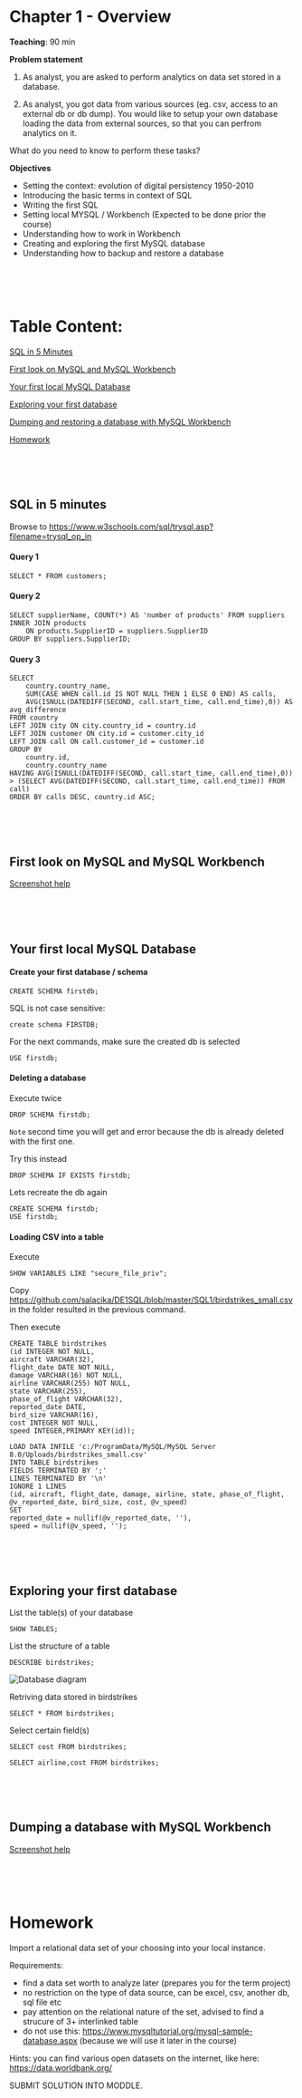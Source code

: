 # Chapter 1 - Overview

**Teaching**: 90 min

**Problem statement**
1. As analyst, you are asked to perform analytics on data set stored in a database. 

2. As analyst, you got data from various sources (eg. csv, access to an external db or db dump). You would like to setup your own database loading the data from external sources, so that you can perfrom analytics on it. 

What do you need to know to perform these tasks?

**Objectives**
* Setting the context: evolution of digital persistency 1950-2010
* Introducing the basic terms in context of SQL
* Writing the first SQL
* Setting local MYSQL / Workbench (Expected to be done prior the course)
* Understanding how to work in Workbench
* Creating and exploring the first MySQL database
* Understanding how to backup and restore a database



<br/><br/><br/>

# Table Content:

[SQL in 5 Minutes](#5mins)

[First look on MySQL and MySQL Workbench](#firslook)

[Your first local MySQL Database](#firstdb)

[Exploring your first database](#explore)

[Dumping and restoring a database with MySQL Workbench](#dump)

[Homework](#homework)  

<br/><br/><br/>
<a name="5mins"/>
## SQL in 5 minutes

Browse to https://www.w3schools.com/sql/trysql.asp?filename=trysql_op_in

#### Query 1
`SELECT * FROM customers;`

#### Query 2
```
SELECT supplierName, COUNT(*) AS 'number of products' FROM suppliers
INNER JOIN products
	ON products.SupplierID = suppliers.SupplierID
GROUP BY suppliers.SupplierID;
```

#### Query 3
```
SELECT 
	country.country_name,
	SUM(CASE WHEN call.id IS NOT NULL THEN 1 ELSE 0 END) AS calls,
	AVG(ISNULL(DATEDIFF(SECOND, call.start_time, call.end_time),0)) AS avg_difference
FROM country 
LEFT JOIN city ON city.country_id = country.id
LEFT JOIN customer ON city.id = customer.city_id
LEFT JOIN call ON call.customer_id = customer.id
GROUP BY 
	country.id,
	country.country_name
HAVING AVG(ISNULL(DATEDIFF(SECOND, call.start_time, call.end_time),0)) > (SELECT AVG(DATEDIFF(SECOND, call.start_time, call.end_time)) FROM call)
ORDER BY calls DESC, country.id ASC;
```


<br/><br/><br/>
<a name="firstdb"/>
## First look on MySQL and MySQL Workbench
[Screenshot help](https://github.com/salacika/DE1SQL/blob/master/SQL1/connect.png?raw=true)

<br/><br/><br/>
<a name="firslook"/>
## Your first local MySQL Database 


#### Create your first database / schema
`CREATE SCHEMA firstdb;`

SQL is not case sensitive:

`create schema FIRSTDB;`

For the next commands, make sure the created db is selected

`USE firstdb;`

#### Deleting a database

Execute twice

`DROP SCHEMA firstdb;`

`Note` second time you will get and error because the db is already deleted with the first one. 

Try this instead

`DROP SCHEMA IF EXISTS firstdb;`

Lets recreate the db again

```
CREATE SCHEMA firstdb;
USE firstdb;
```

#### Loading CSV into a table

Execute
```
SHOW VARIABLES LIKE "secure_file_priv";
```

Copy https://github.com/salacika/DE1SQL/blob/master/SQL1/birdstrikes_small.csv in the folder resulted in the previous command. 

Then execute

```
CREATE TABLE birdstrikes 
(id INTEGER NOT NULL,
aircraft VARCHAR(32),
flight_date DATE NOT NULL,
damage VARCHAR(16) NOT NULL,
airline VARCHAR(255) NOT NULL,
state VARCHAR(255),
phase_of_flight VARCHAR(32),
reported_date DATE,
bird_size VARCHAR(16),
cost INTEGER NOT NULL,
speed INTEGER,PRIMARY KEY(id));

LOAD DATA INFILE 'c:/ProgramData/MySQL/MySQL Server 8.0/Uploads/birdstrikes_small.csv' 
INTO TABLE birdstrikes 
FIELDS TERMINATED BY ';' 
LINES TERMINATED BY '\n' 
IGNORE 1 LINES 
(id, aircraft, flight_date, damage, airline, state, phase_of_flight, @v_reported_date, bird_size, cost, @v_speed)
SET
reported_date = nullif(@v_reported_date, ''),
speed = nullif(@v_speed, '');
```


<br/><br/><br/>
<a name="explore"/>
## Exploring your first database


List the table(s) of your database

`SHOW TABLES;`

List the structure of a table

`DESCRIBE birdstrikes;`

![Database diagram](/SQL1/db_model.png)


Retriving data stored in birdstrikes

`SELECT * FROM birdstrikes;`

Select certain field(s)

`SELECT cost FROM birdstrikes;`

`SELECT airline,cost FROM birdstrikes;`


<br/><br/><br/>
<a name="dump"/>
## Dumping a database with MySQL Workbench
[Screenshot help](https://github.com/salacika/DE1SQL/blob/master/SQL1/dump.png?raw=true)


<br/><br/><br/>
<a name="homework"/>
# Homework

Import a relational data set of your choosing into your local instance. 

Requirements:
* find a data set worth to analyze later (prepares you for the term project)
* no restriction on the type of data source, can be excel, csv, another db, sql file etc
* pay attention on the relational nature of the set, advised to find a strucure of 3+ interlinked table 
* do not use this: https://www.mysqltutorial.org/mysql-sample-database.aspx (because we will use it later in the course)

Hints: you can find various open datasets on the internet, like here: https://data.worldbank.org/

SUBMIT SOLUTION INTO MODDLE. 




